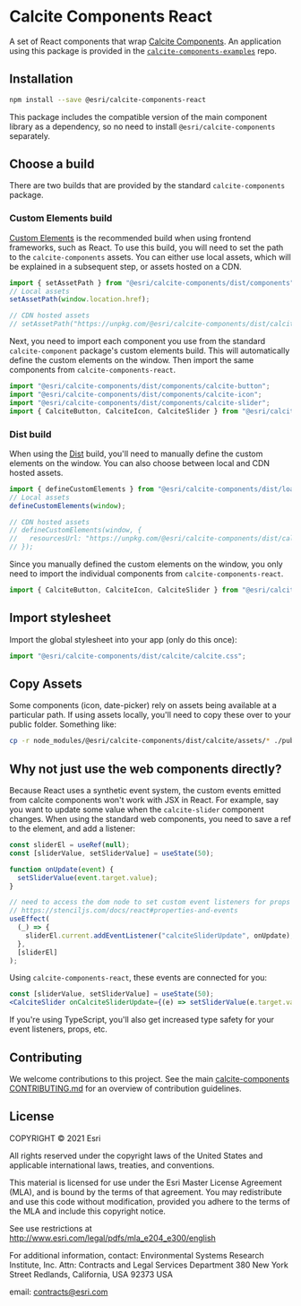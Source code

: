 # Calcite Components React

A set of React components that wrap [Calcite Components](https://developers.arcgis.com/calcite-design-system/components/). An application using this package is provided in the [`calcite-components-examples`](https://github.com/Esri/calcite-design-system-examples) repo.

## Installation

```sh
npm install --save @esri/calcite-components-react
```

This package includes the compatible version of the main component library as a dependency, so no need to install `@esri/calcite-components` separately.

## Choose a build

There are two builds that are provided by the standard `calcite-components` package.

### Custom Elements build

[Custom Elements](https://stenciljs.com/docs/custom-elements) is the recommended build when using frontend frameworks, such as React. To use this build, you will need to set the path to the `calcite-components` assets. You can either use local assets, which will be explained in a subsequent step, or assets hosted on a CDN.

```jsx
import { setAssetPath } from "@esri/calcite-components/dist/components";
// Local assets
setAssetPath(window.location.href);

// CDN hosted assets
// setAssetPath("https://unpkg.com/@esri/calcite-components/dist/calcite/assets");
```

Next, you need to import each component you use from the standard `calcite-component` package's custom elements build. This will automatically define the custom elements on the window. Then import the same components from `calcite-components-react`.

```jsx
import "@esri/calcite-components/dist/components/calcite-button";
import "@esri/calcite-components/dist/components/calcite-icon";
import "@esri/calcite-components/dist/components/calcite-slider";
import { CalciteButton, CalciteIcon, CalciteSlider } from "@esri/calcite-components-react";
```

### Dist build

When using the [Dist](https://stenciljs.com/docs/distribution) build, you'll need to manually define the custom elements on the window. You can also choose between local and CDN hosted assets.

```jsx
import { defineCustomElements } from "@esri/calcite-components/dist/loader";
// Local assets
defineCustomElements(window);

// CDN hosted assets
// defineCustomElements(window, {
//   resourcesUrl: "https://unpkg.com/@esri/calcite-components/dist/calcite/assets"
// });
```

Since you manually defined the custom elements on the window, you only need to import the individual components from `calcite-components-react`.

```jsx
import { CalciteButton, CalciteIcon, CalciteSlider } from "@esri/calcite-components-react";
```

## Import stylesheet

Import the global stylesheet into your app (only do this once):

```js
import "@esri/calcite-components/dist/calcite/calcite.css";
```

## Copy Assets

Some components (icon, date-picker) rely on assets being available at a particular path. If using assets locally, you'll need to copy these over to your public folder. Something like:

```sh
cp -r node_modules/@esri/calcite-components/dist/calcite/assets/* ./public/assets/
```

## Why not just use the web components directly?

Because React uses a synthetic event system, the custom events emitted from calcite components won't work with JSX in React. For example, say you want to update some value when the `calcite-slider` component changes. When using the standard web components, you need to save a ref to the element, and add a listener:

```jsx
const sliderEl = useRef(null);
const [sliderValue, setSliderValue] = useState(50);

function onUpdate(event) {
  setSliderValue(event.target.value);
}

// need to access the dom node to set custom event listeners for props that aren't strings / numbers
// https://stenciljs.com/docs/react#properties-and-events
useEffect(
  (_) => {
    sliderEl.current.addEventListener("calciteSliderUpdate", onUpdate);
  },
  [sliderEl]
);
```

Using `calcite-components-react`, these events are connected for you:

```jsx
const [sliderValue, setSliderValue] = useState(50);
<CalciteSlider onCalciteSliderUpdate={(e) => setSliderValue(e.target.value)} />;
```

If you're using TypeScript, you'll also get increased type safety for your event listeners, props, etc.

## Contributing

We welcome contributions to this project. See the main [calcite-components CONTRIBUTING.md](../../../../CONTRIBUTING.md) for an overview of contribution guidelines.

## License

COPYRIGHT © 2021 Esri

All rights reserved under the copyright laws of the United States and applicable international laws, treaties, and conventions.

This material is licensed for use under the Esri Master License Agreement (MLA), and is bound by the terms of that agreement. You may redistribute and use this code without modification, provided you adhere to the terms of the MLA and include this copyright notice.

See use restrictions at http://www.esri.com/legal/pdfs/mla_e204_e300/english

For additional information, contact: Environmental Systems Research Institute, Inc. Attn: Contracts and Legal Services Department 380 New York Street Redlands, California, USA 92373 USA

email: contracts@esri.com

